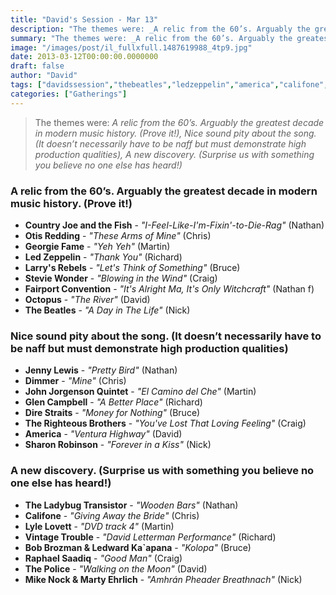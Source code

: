```yaml
---
title: "David's Session - Mar 13"
description: "The themes were: _A relic from the 60’s. Arguably the greatest decade in modern music history. (Prove it!), Nice sound pity about the song. (It doesn’t necessarily have to be naff but must demonstrate high production qualities), A new discovery. (Surprise us with something you believe no one else has heard!)_"
summary: "The themes were: _A relic from the 60’s. Arguably the greatest decade in modern music history. (Prove it!), Nice sound pity about the song. (It doesn’t necessarily have to be naff but must demonstrate high production qualities), A new discovery. (Surprise us with something you believe no one else has heard!)_"
image: "/images/post/il_fullxfull.1487619988_4tp9.jpg"
date: 2013-03-12T00:00:00.0000000
draft: false
author: "David"
tags: ["davidssession","thebeatles","ledzeppelin","america","califone","dimmer","otisredding","direstraits","glencampbell","countryjoeandthefish","jennylewis","lylelovett","larrysrebels","fairportconvention","octopus","thepolice","bobbrozman","georgiefame","steviewonder","raphaelsaadiq","sharonrobinson","vintagetrouble","ledwardkaapana","johnjorgensonquintet","therighteousbrothers","theladybugtransistor","mikenockandmartyehrlich"]
categories: ["Gatherings"]
---
```

> The themes were: _A relic from the 60’s. Arguably the greatest decade in modern music history. (Prove it!), Nice sound pity about the song. (It doesn’t necessarily have to be naff but must demonstrate high production qualities), A new discovery. (Surprise us with something you believe no one else has heard!)_
### A relic from the 60’s. Arguably the greatest decade in modern music history. (Prove it!)
- **Country Joe and the Fish** - _"I-Feel-Like-I'm-Fixin'-to-Die-Rag"_ (Nathan)
- **Otis Redding** - _"These Arms of Mine"_ (Chris)
- **Georgie Fame** - _"Yeh Yeh"_ (Martin)
- **Led Zeppelin** - _"Thank You"_ (Richard)
- **Larry's Rebels** - _"Let's Think of Something"_ (Bruce)
- **Stevie Wonder** - _"Blowing in the Wind"_ (Craig)
- **Fairport Convention** - _"It's Alright Ma, It's Only Witchcraft"_ (Nathan f)
- **Octopus** - _"The River"_ (David)
- **The Beatles** - _"A Day in The Life"_ (Nick)
### Nice sound pity about the song. (It doesn’t necessarily have to be naff but must demonstrate high production qualities)
- **Jenny Lewis** - _"Pretty Bird"_ (Nathan)
- **Dimmer** - _"Mine"_ (Chris)
- **John Jorgenson Quintet** - _"El Camino del Che"_ (Martin)
- **Glen Campbell** - _"A Better Place"_ (Richard)
- **Dire Straits** - _"Money for Nothing"_ (Bruce)
- **The Righteous Brothers** - _"You've Lost That Loving Feeling"_ (Craig)
- **America** - _"Ventura Highway"_ (David)
- **Sharon Robinson** - _"Forever in a Kiss"_ (Nick)
### A new discovery. (Surprise us with something you believe no one else has heard!)
- **The Ladybug Transistor** - _"Wooden Bars"_ (Nathan)
- **Califone** - _"Giving Away the Bride"_ (Chris)
- **Lyle Lovett** - _"DVD track 4"_ (Martin)
- **Vintage Trouble** - _"David Letterman Performance"_ (Richard)
- **Bob Brozman & Ledward Ka`apana** - _"Kolopa"_ (Bruce)
- **Raphael Saadiq** - _"Good Man"_ (Craig)
- **The Police** - _"Walking on the Moon"_ (David)
- **Mike Nock & Marty Ehrlich** - _"Amhrán Pheader Breathnach"_ (Nick)
